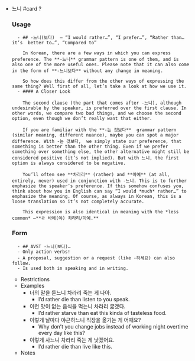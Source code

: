 - 느니 #card
  ?
	### Usage
		- ## -느니(보다)  – “I would rather…”, “I prefer…”, “Rather than…it’s  better to…”, “Compared to”
		  
		  In Korean, there are a few ways in which you can express preference. The **-느니** grammar pattern is one of them, and is also one of the more useful ones. Please note that it can also come in the form of **-느니보다** without any change in meaning.
		  
		  So how does this differ from the other ways of expressing the same thing? Well first of all, let’s take a look at how we use it.
		- #### A Closer Look
		  
		  The second clause (the part that comes after -느니), although undesirable by the speaker, is preferred over the first clause. In other words, we compare two bad things, and we choose the second option, even though we don’t really want that either.
		  
		  If you are familiar with the **-는 것보다**  grammar pattern (similar meaning, different nuance), maybe you can spot a major difference. With -는 것보다,  we simply state our preference, that something is better than the other thing. Even if we prefer something over something else, the other alternative might still be considered positive (it’s not implied). But with 느니, the first option is always considered to be negative.
		  
		  You’ll often see **차라리** (rather) and **아예** (at all, entirely, never) used in conjunction with -느니. This is to further emphasize the speaker’s preference. If this somehow confuses you, think about how you in English can say “I would *much* rather…” to emphasize the meaning. Of course, as always in Korean, this is a loose translation so it’s not completely accurate.
		  
		  This expression is also identical in meaning with the *less common* –**ㄹ 바에(야) 차라리/아예.**
	### Form
		- ## AVST -느니(보다)…
		- Only action verbs!
		- A proposal, suggestion or a request (like -하세요) can also follow.
		- Is used both in speaking and in writing.
	- Restrictions
	- Examples
		- 너의 말을 듣느니 차라리 죽는 게 나아.
			- I’d rather die than listen to you speak.
		- 이런 맛이 없는 음식을 먹는니 차라리 굶겠다.
			- I’d rather starve than eat this kinda of tasteless food.
		- 이렇게 날마다 야근하느니 직장을 옮기는 게 어때요?
			- Why don’t you change jobs instead of working night overtime every day like this?
		- 이렇게 사느니 차라리 죽는 게 낫겠어요.
			- I’d rather die than live like this.
	- Notes